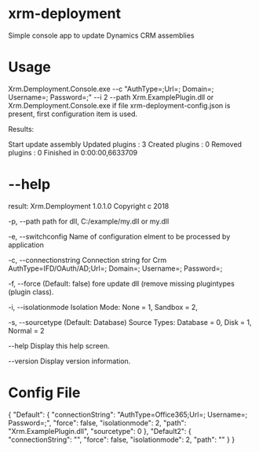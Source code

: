 # xrm-deployment

Simple console app to update Dynamics CRM assemblies 

# Usage

Xrm.Demployment.Console.exe --c "AuthType=<authOption>;Url=<crmurl>; Domain=<Domain>; Username=<User>; Password=<Password>;" --i 2 --path Xrm.ExamplePlugin.dll
or
Xrm.Demployment.Console.exe if file xrm-deployment-config.json is present, first configuration item is used.

 Results:
 
Start update assembly
Updated plugins : 3
Created plugins : 0
Removed plugins : 0
Finished in  0:00:00,6633709

# --help
result:
Xrm.Demployment 1.0.1.0
Copyright c  2018

  -p, --path                path for dll, C:/example/my.dll or my.dll

  -e, --switchconfig        Name of configuration elment to be processed by application

  -c, --connectionstring    Connection string for Crm AuthType=IFD/OAuth/AD;Url=; Domain=; Username=; Password=;

  -f, --force               (Default: false) fore update dll (remove missing plugintypes (plugin class).

  -i, --isolationmode       Isolation Mode:
                    None = 1,
                    Sandbox = 2,


  -s, --sourcetype          (Default: Database) Source Types:
                    Database = 0,
                    Disk = 1,
                    Normal = 2

  --help                    Display this help screen.

  --version                 Display version information.



  
# Config File 
{
  "Default": {
    "connectionString": "AuthType=Office365;Url=; Username=; Password=;",
    "force": false,
    "isolationmode": 2,
    "path": "Xrm.ExamplePlugin.dll",
    "sourcetype": 0
  },
  "Default2": {
    "connectionString": "",
    "force": false,
    "isolationmode": 2,
    "path": ""
  }
}

